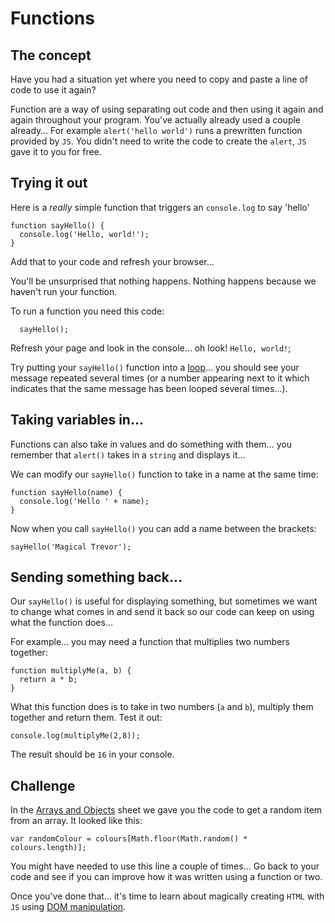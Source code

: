 # Functions

## The concept

Have you had a situation yet where you need to copy and paste a line of code to use it again?

Function are a way of using separating out code and then using it again and again throughout your program. You've actually already used a couple already… For example `alert('hello world')` runs a prewritten function provided by `JS`. You didn't need to write the code to create the `alert`, `JS` gave it to you for free.

## Trying it out

Here is a _really_ simple function that triggers an `console.log` to say 'hello'

```JS
function sayHello() {
  console.log('Hello, world!');
}
```

Add that to your code and refresh your browser…

You'll be unsurprised that nothing happens. Nothing happens because we haven't run your function.

To run a function you need this code:

```JS
  sayHello();
```

Refresh your page and look in the console… oh look! `Hello, world!`;

Try putting your `sayHello()` function into a [loop](04-arrays-object.md)… you should see your message repeated several times (or a number appearing next to it which indicates that the same message has been looped several times…).

## Taking variables in…

Functions can also take in values and do something with them… you remember that `alert()` takes in a `string` and displays it…

We can modify our `sayHello()` function to take in a name at the same time:

```JS
function sayHello(name) {
  console.log('Hello ' + name);
}
```

Now when you call `sayHello()` you can add a name between the brackets:

```JS
sayHello('Magical Trevor');
```

## Sending something back…

Our `sayHello()` is useful for displaying something, but sometimes we want to change what comes in and send it back so our code can keep on using what the function does…

For example… you may need a function that multiplies two numbers together:

```JS
function multiplyMe(a, b) {
  return a * b;
}
```

What this function does is to take in two numbers (`a` and `b`), multiply them together and return them. Test it out:

```JS
console.log(multiplyMe(2,8));
```

The result should be `16` in your console.

## Challenge

In the [Arrays and Objects](04-arrays-object.md) sheet we gave you the code to get a random item from an array. It looked like this:

```JS
var randomColour = colours[Math.floor(Math.random() * colours.length)];
```

You might have needed to use this line a couple of times… Go back to your code and see if you can improve how it was written using a function or two.

Once you've done that… it's time to learn about magically creating `HTML` with `JS` using [DOM manipulation](06-dom-manipulation.md).
